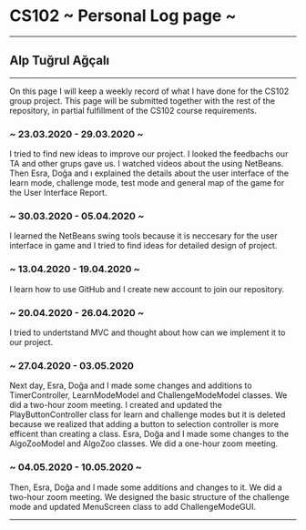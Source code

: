 # CS102 ~ Personal Log page ~
****
## Alp Tuğrul Ağçalı
****

On this page I will keep a weekly record of what I have done for the CS102 group project. This page will be submitted together with the rest of the repository, in partial fulfillment of the CS102 course requirements.

### ~ 23.03.2020 - 29.03.2020 ~
I tried to find new ideas to improve our project. I looked the feedbachs our TA and other grups gave us. I watched videos about the using NetBeans. Then Esra, Doğa and ı explained the details about the user interface of the learn mode, challenge mode, test mode and general map of the game for the User Interface Report.

### ~ 30.03.2020 - 05.04.2020 ~
I learned the NetBeans swing tools because it is neccesary for the user interface in game and I tried to find ideas for detailed design of project.

### ~ 13.04.2020 - 19.04.2020 ~
I learn how to use GitHub and I create new account to join our repository.

### ~ 20.04.2020 - 26.04.2020 ~ 
I tried to undertstand MVC and thought about how can we implement it to our project.

### ~ 27.04.2020 - 03.05.2020 
Next day, Esra, Doğa and I made some changes and additions to TimerController, LearnModeModel and ChallengeModeModel classes. We did a two-hour zoom meeting.
I created and updated the PlayButtonController class for learn and challenge modes but it is deleted because we realized that adding a button to selection controller is more efficent than creating a class.
Esra, Doğa and I made some changes to the AlgoZooModel and AlgoZoo classes. We did a one-hour zoom meeting.

### ~ 04.05.2020 - 10.05.2020 ~
Then, Esra, Doğa and I made some additions and changes to it. We did a two-hour zoom meeting. We designed the basic structure of the challenge mode and updated MenuScreen class to add ChallengeModeGUI.


****